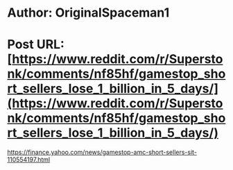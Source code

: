 # Author: OriginalSpaceman1
# Post URL: [https://www.reddit.com/r/Superstonk/comments/nf85hf/gamestop_short_sellers_lose_1_billion_in_5_days/](https://www.reddit.com/r/Superstonk/comments/nf85hf/gamestop_short_sellers_lose_1_billion_in_5_days/)


https://finance.yahoo.com/news/gamestop-amc-short-sellers-sit-110554197.html